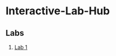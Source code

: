 # Interactive-Lab-Hub

## Labs

1. [Lab 1](https://github.com/ababushkin6/Interactive-Lab-Hub/blob/master/Lab%23%201)

